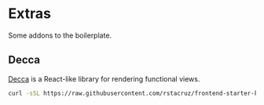 # Extras

Some addons to the boilerplate.

## Decca

[Decca](http://ricostacruz.com/decca) is a React-like library for rendering functional views.

```sh
curl -sSL https://raw.githubusercontent.com/rstacruz/frontend-starter-kit/master/_extras/decca/INSTALL.sh | sh
```
